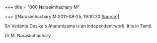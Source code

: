 +++
title = "000 Narasimhachary M"

+++
[[Narasimhachary M	2011-08-25, 19:10:20 [Source](https://groups.google.com/g/bvparishat/c/RmvYubvqUHg)]]



Sri Vedanta Desika's Aharaniyama is an independent work. It is in Tamil.  
  
Dr M. Narasimhachary  

